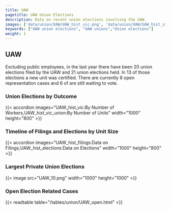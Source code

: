 ```yaml
---
title: UAW
pagetitle: UAW Union Elections
description: Data on recent union elections involving the UAW.
images: ['data/union/UAW/UAW_hist_vic.png', 'data/union/UAW/UAW_hist_size.png', 'data/union/UAW/UAW_10.png']
keywords: ["UAW union elections", "UAW unions","Union elections"]
weight: 1
---
```

##  UAW

Excluding public employees, in the last year there have been 20 union elections filed by the UAW and 21 union elections held. In 13 of those elections a new unit was certified. There are currently 8 open representation cases and 6 of are still waiting to vote.

### Union Elections by Outcome
{{< accordion images="UAW_hist_vic:By Number of Workers,UAW_hist_vic_union:By Number of Units" width="1000" height="800" >}}

### Timeline of Filings and Elections by Unit Size
{{< accordion images="UAW_hist_filings:Data on Filings,UAW_hist_elections:Data on Elections" width="1000" height="800" >}}

### Largest Private Union Elections
{{< image src="UAW_10.png" width="1000" height="1000"  >}}

### Open Election Related Cases
{{< readtable table="/tables/union/UAW_open.html" >}}

